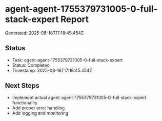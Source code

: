 # agent-agent-1755379731005-0-full-stack-expert Report

Generated: 2025-08-18T17:18:45.454Z

## Status
- Task: agent-agent-1755379731005-0-full-stack-expert
- Status: Completed
- Timestamp: 2025-08-18T17:18:45.454Z

## Next Steps
- Implement actual agent-agent-1755379731005-0-full-stack-expert functionality
- Add proper error handling
- Add logging and monitoring
